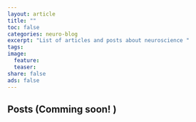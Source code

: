 ```yaml
---
layout: article
title: ""
toc: false
categories: neuro-blog
excerpt: "List of articles and posts about neuroscience "
tags: 
image:
  feature:
  teaser: 
share: false
ads: false
---
```



## Posts   (Comming soon! )


